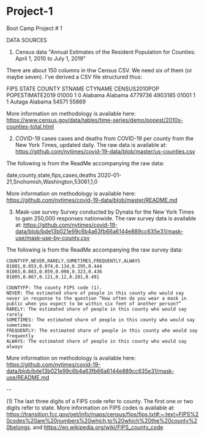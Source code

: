 # Project-1
Boot Camp Project # 1

DATA SOURCES
1. Census data
"Annual Estimates of the Resident Population for Counties: April 1, 2010 to July 1, 2019"

There are about 150 columns in thw Census CSV. We need six of them (or maybe seven).
I've derived a CSV file structured thus:

FIPS STATE	COUNTY	STNAME	CTYNAME	CENSUS2010POP POPESTIMATE2019
01000  1	0	Alabama	Alabama	4779736 4903185
01001   1	1	Autaga	Alabama	54571 55869

More information on methodology is available here:
https://www.census.gov/data/tables/time-series/demo/popest/2010s-counties-total.html


2. COVID-19 cases
cases and deaths from COVID-19 per county from the New York Times, updated daily.
The raw data is available at:
https://github.com/nytimes/covid-19-data/blob/master/us-counties.csv

The following is from the ReadMe accompanying the raw data:

date,county,state,fips,cases,deaths
2020-01-21,Snohomish,Washington,53061,1,0

More information on methodology is available here:
https://github.com/nytimes/covid-19-data/blob/master/README.md



3. Mask-use survey
Survey conducted by Dynata for the New York Times to gain 250,000 responses nationwide.
The raw survey data is available at:
https://github.com/nytimes/covid-19-data/blob/bde13b021e99c6b4a63fb66a6144e889cc635e31/mask-use/mask-use-by-county.csv

The following is from the ReadMe accompanying the raw survey data:

    COUNTYFP,NEVER,RARELY,SOMETIMES,FREQUENTLY,ALWAYS
    01001,0.053,0.074,0.134,0.295,0.444
    01003,0.083,0.059,0.098,0.323,0.436
    01005,0.067,0.121,0.12,0.201,0.491

    COUNTYFP: The county FIPS code (1).
    NEVER: The estimated share of people in this county who would say never in response to the question “How often do you wear a mask in public when you expect to be within six feet of another person?”
    RARELY: The estimated share of people in this county who would say rarely
    SOMETIMES: The estimated share of people in this county who would say sometimes
    FREQUENTLY: The estimated share of people in this county who would say frequently
    ALWAYS: The estimated share of people in this county who would say always

More information on methodology is available here:
https://github.com/nytimes/covid-19-data/blob/bde13b021e99c6b4a63fb66a6144e889cc635e31/mask-use/README.md


--

(1) The last three digits of a FIPS code refer to county. The first one or two digits refer to state. More information on FIPS codes is available at:
https://transition.fcc.gov/oet/info/maps/census/fips/fips.txt#:~:text=FIPS%20codes%20are%20numbers%20which,to%20which%20the%20county%20belongs.
and
https://en.wikipedia.org/wiki/FIPS_county_code